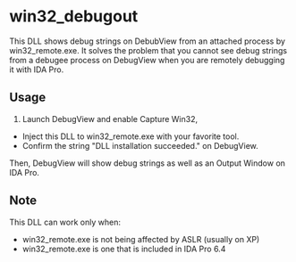 win32_debugout
==============

This DLL shows debug strings on DebubView from an attached process by
win32_remote.exe. It solves the problem that you cannot see debug strings from
a debugee process on DebugView when you are remotely debugging it with IDA Pro.


Usage
-----------------

1. Launch DebugView and enable Capture Win32,
- Inject this DLL to win32_remote.exe with your favorite tool.
- Confirm the string "DLL installation succeeded." on DebugView.

Then, DebugView will show debug strings as well as an Output Window on IDA Pro.

Note
-----------------
This DLL can work only when:

- win32_remote.exe is not being affected by ASLR (usually on XP)
- win32_remote.exe is one that is included in IDA Pro 6.4

